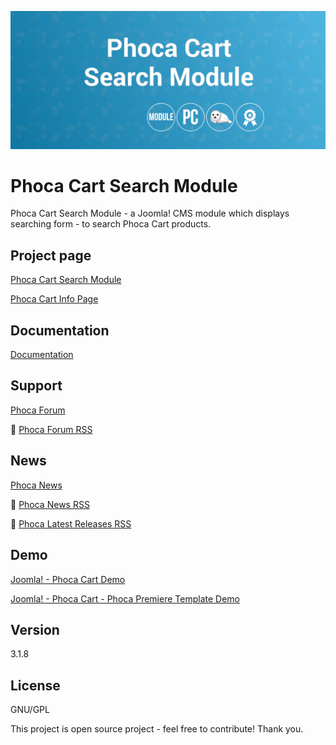 



![Phoca Cart Search Module](https://github.com/PhocaCz/PhocaCartSearchModule/blob/master/mod_phocacart_search.png)

# Phoca Cart Search Module



Phoca Cart Search Module - a Joomla! CMS module which displays searching form - to search Phoca Cart products.



## Project page

[Phoca Cart Search Module](https://www.phoca.cz/phoca-cart-search-module)

[Phoca Cart Info Page](https://www.phoca.cz/project/phocacart-joomla-ecommerce)



## Documentation

[Documentation](https://www.phoca.cz/documentation/category/124-phoca-cart-search-module)



## Support

[Phoca Forum](https://www.phoca.cz/forum)

:bell: [Phoca Forum RSS](https://www.phoca.cz/forum/app.php/feed)



## News

[Phoca News](https://www.phoca.cz/news)

:bell: [Phoca News RSS](https://www.phoca.cz/news?format=feed&type=rss)

:bell: [Phoca Latest Releases RSS](https://www.phoca.cz/download/feed/111?format=feed&type=rss)



## Demo

[Joomla! - Phoca Cart Demo](https://www.phoca.cz/phocacartdemo/)

[Joomla! - Phoca Cart - Phoca Premiere Template Demo](https://www.phoca.cz/phocacartdemo/premiere/)



## Version

3.1.8



## License

GNU/GPL



This project is open source project - feel free to contribute! Thank you.
